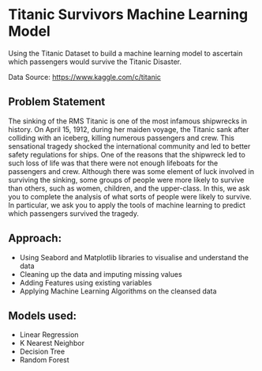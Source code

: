 # Titanic Survivors Machine Learning Model
Using the Titanic Dataset to build a machine learning model to ascertain which passengers would survive the Titanic Disaster.

Data Source: https://www.kaggle.com/c/titanic

## Problem Statement
The sinking of the RMS Titanic is one of the most infamous shipwrecks in history. On April 15, 1912, during her maiden voyage, the Titanic sank after colliding with an iceberg, killing numerous passengers and crew. This sensational tragedy shocked the international community and led to better safety regulations for ships.
One of the reasons that the shipwreck led to such loss of life was that there were not enough lifeboats for the passengers and crew. Although there was some element of luck involved in surviving the sinking, some groups of people were more likely to survive than others, such as women, children, and the upper-class.
In this, we ask you to complete the analysis of what sorts of people were likely to survive. In particular, we ask you to apply the tools of machine learning to predict which passengers survived the tragedy.


## Approach:

- Using Seabord and Matplotlib libraries to visualise and understand the data
- Cleaning up the data and imputing missing values
- Adding Features using existing variables
- Applying Machine Learning Algorithms on the cleansed data

## Models used:

- Linear Regression
- K Nearest Neighbor
- Decision Tree
- Random Forest
